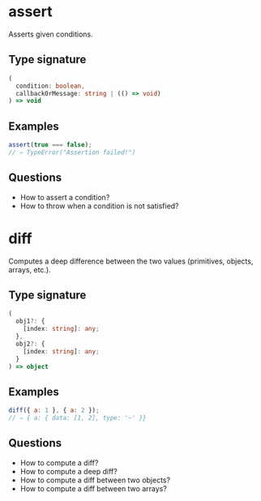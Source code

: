 # assert

Asserts given conditions.

## Type signature

<!-- prettier-ignore-start -->
```typescript
(
  condition: boolean,
  callbackOrMessage: string | (() => void)
) => void
```
<!-- prettier-ignore-end -->

## Examples

<!-- prettier-ignore-start -->
```javascript
assert(true === false);
// ⇒ TypeError("Assertion failed!")
```
<!-- prettier-ignore-end -->

## Questions

- How to assert a condition?
- How to throw when a condition is not satisfied?

# diff

Computes a deep difference between the two values (primitives, objects, arrays, etc.).

## Type signature

<!-- prettier-ignore-start -->
```typescript
(
  obj1?: {
    [index: string]: any;
  },
  obj2?: {
    [index: string]: any;
  }
) => object
```
<!-- prettier-ignore-end -->

## Examples

<!-- prettier-ignore-start -->
```javascript
diff({ a: 1 }, { a: 2 });
// ⇒ { a: { data: [1, 2], type: '~' }}
```
<!-- prettier-ignore-end -->

## Questions

- How to compute a diff?
- How to compute a deep diff?
- How to compute a diff between two objects?
- How to compute a diff between two arrays?
